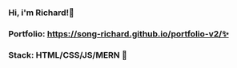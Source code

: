 ### Hi, i'm Richard!👋
### Portfolio: https://song-richard.github.io/portfolio-v2/✨
### Stack: HTML/CSS/JS/MERN 🥞


<!--
**song-richard/song-richard** is a ✨ _special_ ✨ repository because its `README.md` (this file) appears on your GitHub profile.


